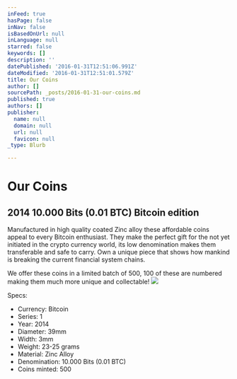 ```yaml
---
inFeed: true
hasPage: false
inNav: false
isBasedOnUrl: null
inLanguage: null
starred: false
keywords: []
description: ''
datePublished: '2016-01-31T12:51:06.991Z'
dateModified: '2016-01-31T12:51:01.579Z'
title: Our Coins
author: []
sourcePath: _posts/2016-01-31-our-coins.md
published: true
authors: []
publisher:
  name: null
  domain: null
  url: null
  favicon: null
_type: Blurb

---
```

# Our Coins

## 2014 10.000 Bits (0.01 BTC) Bitcoin edition

Manufactured in high quality coated Zinc alloy these affordable coins appeal to every Bitcoin enthusiast. They make the perfect gift for the not yet initiated in the crypto currency world, its low denomination makes them transferable and safe to carry. Own a unique piece that shows how mankind is breaking the current financial system chains.

We offer these coins in a limited batch of 500, 100 of these are numbered making them much more unique and collectable!
![](https://the-grid-user-content.s3-us-west-2.amazonaws.com/7f6af816-dc08-4deb-863e-2f670d8a62a9.jpg)

Specs:

* Currency: Bitcoin
* Series: 1
* Year: 2014
* Diameter: 39mm
* Width: 3mm
* Weight: 23-25 grams
* Material: Zinc Alloy
* Denomination: 10.000 Bits (0.01 BTC)
* Coins minted: 500